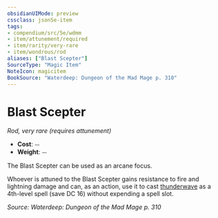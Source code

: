 ```yaml
---
obsidianUIMode: preview
cssclass: json5e-item
tags:
- compendium/src/5e/wdmm
- item/attunement/required
- item/rarity/very-rare
- item/wondrous/rod
aliases: ["Blast Scepter"]
SourceType: "Magic Item"
NoteIcon: magicitem
BookSource: "Waterdeep: Dungeon of the Mad Mage p. 310"
---
```

# Blast Scepter
*Rod, very rare (requires attunement)*  

- **Cost**: ⏤
- **Weight**: ⏤

The Blast Scepter can be used as an arcane focus.

Whoever is attuned to the Blast Scepter gains resistance to fire and lightning damage and can, as an action, use it to cast [thunderwave](/2-Mechanics/CLI/spells/thunderwave.md) as a 4th-level spell (save DC 16) without expending a spell slot.

*Source: Waterdeep: Dungeon of the Mad Mage p. 310*